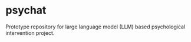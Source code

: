 # psychat
Prototype repository for large language model (LLM) based psychological intervention project.
